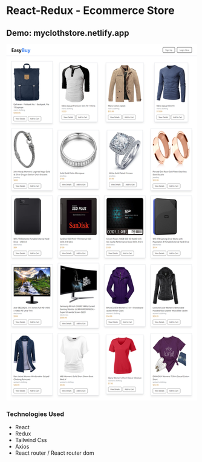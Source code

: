 # React-Redux - Ecommerce Store

## Demo: myclothstore.netlify.app
![Alt text](/preview.png)


### **Technologies Used**

- React
- Redux
- Tailwind Css
- Axios
- React router / React router dom
